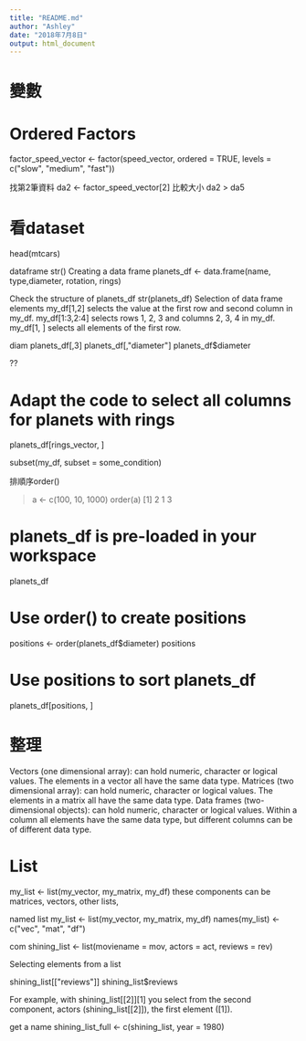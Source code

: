```yaml
---
title: "README.md"
author: "Ashley"
date: "2018年7月8日"
output: html_document
---
```

# 變數
# Ordered Factors

factor_speed_vector <- factor(speed_vector, ordered = TRUE, levels = c("slow", "medium", "fast"))

找第2筆資料
da2 <- factor_speed_vector[2]
比較大小
da2 > da5
# 看dataset
head(mtcars)

dataframe
str()
Creating a data frame
planets_df <- data.frame(name, type,diameter, rotation, rings)

 Check the structure of planets_df
str(planets_df)
Selection of data frame elements
my_df[1,2] selects the value at the first row and second column in my_df.
my_df[1:3,2:4] selects rows 1, 2, 3 and columns 2, 3, 4 in my_df.
my_df[1, ] selects all elements of the first row. 

diam
planets_df[,3]
planets_df[,"diameter"]
planets_df$diameter

??
# Adapt the code to select all columns for planets with rings
planets_df[rings_vector, ]


subset(my_df, subset = some_condition)

排順序order()
> a <- c(100, 10, 1000)
> order(a)
[1] 2 1 3

# planets_df is pre-loaded in your workspace
planets_df
# Use order() to create positions
positions <- order(planets_df$diameter)
positions
# Use positions to sort planets_df
planets_df[positions, ]

# 整理
Vectors (one dimensional array): can hold numeric, character or logical values. The elements in a vector all have the same data type.
Matrices (two dimensional array): can hold numeric, character or logical values. The elements in a matrix all have the same data type.
Data frames (two-dimensional objects): can hold numeric, character or logical values. Within a column all elements have the same data type, but different columns can be of different data type.

# List
my_list <- list(my_vector, my_matrix, my_df)
these components can be matrices, vectors, other lists, 

named list
my_list <- list(my_vector, my_matrix, my_df)
names(my_list) <- c("vec", "mat", "df")

com
shining_list <- list(moviename = mov, actors = act, reviews = rev)

Selecting elements from a list

shining_list[["reviews"]]
shining_list$reviews

For example, with shining_list[[2]][1] you select from the second component, actors (shining_list[[2]]), the first element ([1]). 

get a name
shining_list_full <- c(shining_list, year = 1980)

